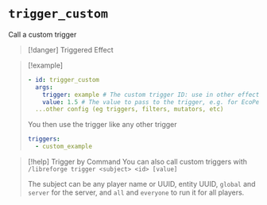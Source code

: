 # `trigger_custom`

Call a custom trigger

> [!danger] Triggered Effect

> [!example]
> ```yaml
> - id: trigger_custom
>   args:
>     trigger: example # The custom trigger ID: use in other effects like custom_id (i.e. custom_example here)
>     value: 1.5 # The value to pass to the trigger, e.g. for EcoPets levelling.
>   ...other config (eg triggers, filters, mutators, etc)
> ```
> You then use the trigger like any other trigger
> ```yaml
> triggers:
>   - custom_example
> ```

> [!help] Trigger by Command
> You can also call custom triggers with `/libreforge trigger <subject> <id> [value]`
> 
> The subject can be any player name or UUID, entity UUID, `global` and `server` for the server,
> and `all` and `everyone` to run it for all players.
